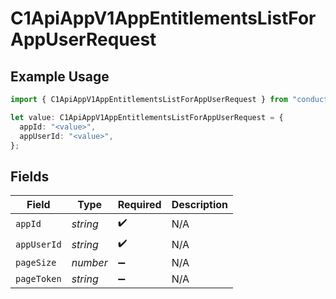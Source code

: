 # C1ApiAppV1AppEntitlementsListForAppUserRequest

## Example Usage

```typescript
import { C1ApiAppV1AppEntitlementsListForAppUserRequest } from "conductorone-sdk-typescript/sdk/models/operations";

let value: C1ApiAppV1AppEntitlementsListForAppUserRequest = {
  appId: "<value>",
  appUserId: "<value>",
};
```

## Fields

| Field              | Type               | Required           | Description        |
| ------------------ | ------------------ | ------------------ | ------------------ |
| `appId`            | *string*           | :heavy_check_mark: | N/A                |
| `appUserId`        | *string*           | :heavy_check_mark: | N/A                |
| `pageSize`         | *number*           | :heavy_minus_sign: | N/A                |
| `pageToken`        | *string*           | :heavy_minus_sign: | N/A                |